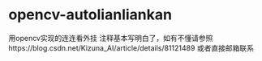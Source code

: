 # opencv-autolianliankan
用opencv实现的连连看外挂
注释基本写明白了，如有不懂请参照https://blog.csdn.net/Kizuna_AI/article/details/81121489
或者直接邮箱联系

